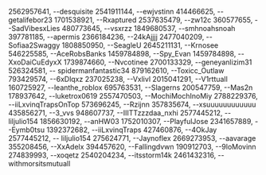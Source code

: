 2562957641, --desquisite
2541911144, --ewjvstinn
414466625, --getalifebor23
1701538921, --Rxaptured
2537635479, --zw12c
360577655, --SadVibesxLies
480773645, --vsxrzz 
1849680537, --smhnoahsnoah
397781185, --apermis
2366184236, --24kAjjjj
2477040209, --Sofiaa2Swaggy 
1808850950, --SeagleU
2645211131, --Krnosee
546225585, --AceRobsBanks
1459784898, --Spy_Evan
1459784898, --XxoDaiCuEdyxX
1739874660, --Nvcotinee
2700133329, --geneyanlizim31
526324581, -- spidermanfantastic34
879162610, --Toxicc_Outlaw
793429574, --6xDlqxz
237025238, --Vxlivl
2015041291, --V1rttuaIl
160725927, --leanthe_roblox
695763531, --Slagerns
200547759, --Mas2n
178937642, --luketrox0619
2557470503, --MochiMochInoMiy
2788229376, --iiLxvinqTrapsOnTop
573696245, --Rzijnn
357835674, --xsuuuuuuuuuuuu
435856271, --3_vvs
948607737, --IIITTzzzdaa_nxhi
2577445212, --liljulio154
1856630192, --anHW03
1752010307, --PlayfulJose
2341657889, --Eymb0tsu
1392372682, --iiLxvinqTraps
427460876, --4OkJay
2577445212, -- liljulio154
275624771, --Jaynoflex
2669273953, --aavarage
355208456, --XxAdelx
394457620, --Fallingdvwn
190912703, --9loMovinn 
274839993, --xoqetz
2540204234, --itsstorm14k
2461432316, --withmorsitsmutuall
